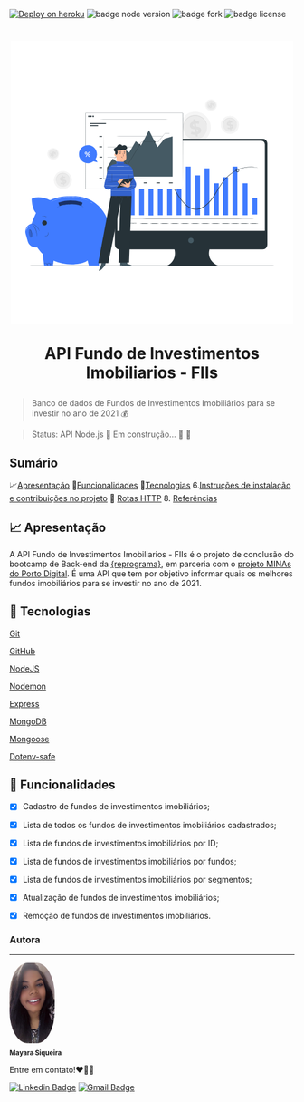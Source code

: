 [![Deploy on heroku](https://img.shields.io/badge/deploy-heroku.com-blueviolet)](https://projeto-fundos-imobiliarios.herokuapp.com/) 
![badge node version](https://img.shields.io/badge/node-v12.18.3-brightgreen)
![badge fork](https://img.shields.io/github/forks/maaysiq/projeto-final?style=social)
![badge license](https://img.shields.io/github/license/maaysiq/projeto-final?style=social)


<h1 align="center">
  <img src="imagens/Finance.gif" alt="Homem planejando" width="500">
<p align="center">API Fundo de Investimentos Imobiliarios - FIIs<p>
</h1>

> Banco de dados de Fundos de Investimentos Imobiliários para se investir no ano de 2021 💰

> Status: API Node.js 🚀 Em construção... 🚧 👷  





## **Sumário**

📈[Apresentação](#Apresentação)
🔧[Funcionalidades](#Funcionalidades)
🚀[Tecnologias](#Tecnologias)
6.[Instruções de instalação e contribuições no projeto](#Instrucoes-de-instalação-e-contribuições-no-projeto)
🎯 [Rotas HTTP](#Rotas-HTTP)
8. [Referências](#Referências)
 

 ## 📈 **Apresentação**

 A API Fundo de Investimentos Imobiliarios - FIIs é o projeto de conclusão do bootcamp de Back-end da [{reprograma}](https://reprograma.com.br/), em parceria com o [projeto MINAs do Porto Digital](https://www.portodigital.org/capital-humano/iniciativas-para-a-diversidade/mulheres-em-inovacao-negocios-e-artes-minas). É uma API que tem por objetivo informar quais os melhores fundos imobiliários para se investir no ano de 2021.




 ## 🚀 **Tecnologias**

 [Git](https://git-scm.com/)

 [GitHub](https://github.com/)

 [NodeJS](https://nodejs.org/pt-br/) 

 [Nodemon](https://www.npmjs.com/package/nodemon)

 [Express](https://expressjs.com/pt-br/)

 [MongoDB](https://www.mongodb.com/)

 [Mongoose](https://mongoosejs.com/)

 [Dotenv-safe](https://www.npmjs.com/package/dotenv-safe)

 
##  🔧 **Funcionalidades**

- [X] Cadastro de fundos de investimentos imobiliários;
- [X] Lista de todos os  fundos de investimentos imobiliários cadastrados;
- [X] Lista de fundos de investimentos imobiliários por ID;
- [X] Lista de fundos de investimentos imobiliários por fundos;
- [X] Lista de fundos de investimentos imobiliários por segmentos;
- [X] Atualização de fundos de investimentos imobiliários;
- [X] Remoção de fundos de investimentos imobiliários.


 

 







































































### Autora
---

<a href="https://blog.rocketseat.com.br/author/thiago/">
 <img style="border-radius:40%;" src="imagens/ftomayara2.png" width="80px;" alt=""/>
 <br />
 <sub><b>Mayara Siqueira</b></sub></a>


 Entre em contato!❤️👋🏽


[![Linkedin Badge](https://img.shields.io/badge/-Mayara-blue?style=flat-square&logo=Linkedin&logoColor=white&link=https://www.linkedin.com/in/may-siqueira/)](https://www.linkedin.com/in/may-siqueira/) 
[![Gmail Badge](https://img.shields.io/badge/-maay.siqueiraa@gmail.com-c14438?style=flat-square&logo=Gmail&logoColor=white&link=mailto:maay.siqueiraa@gmail.com)](mailto:maay.siqueiraa@gmail.com)